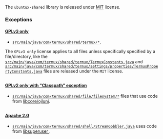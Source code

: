 The `ubuntux-shared` library is released under [MIT](https://opensource.org/licenses/MIT) license.

### Exceptions

#### [GPLv3 only](https://www.gnu.org/licenses/gpl-3.0.html)

- [`src/main/java/com/termux/shared/termux/*`](src/main/java/com/termux/shared/termux).

The `GPLv3 only` license applies to all files unless specifically specified by a file/directory, like the [`src/main/java/com/termux/shared/termux/TermuxConstants.java`](src/main/java/com/termux/shared/termux/TermuxConstants.java) and [`src/main/java/com/termux/shared/termux/settings/properties/TermuxPropertyConstants.java`](src/main/java/com/termux/shared/termux/settings/properties/TermuxPropertyConstants.java) files are released under the `MIT` license.
##


#### [GPLv2 only with "Classpath" exception](https://openjdk.java.net/legal/gplv2+ce.html)

- [`src/main/java/com/termux/shared/file/filesystem/*`](src/main/java/com/termux/shared/file/filesystem) files that use code from [libcore/ojluni](https://cs.android.com/android/platform/superproject/+/android-11.0.0_r3:libcore/ojluni/).
##


#### [Apache 2.0](https://www.apache.org/licenses/LICENSE-2.0)

- [`src/main/java/com/termux/shared/shell/StreamGobbler.java`](src/main/java/com/termux/shared/shell/StreamGobbler.java) uses code from [libsuperuser ](https://github.com/Chainfire/libsuperuser).
##
